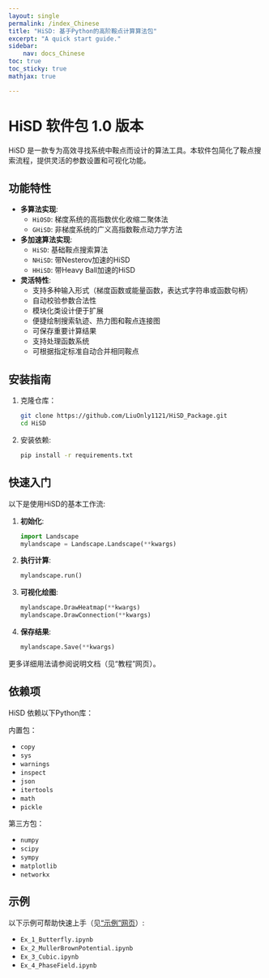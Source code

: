```yaml
---
layout: single
permalink: /index_Chinese
title: "HiSD: 基于Python的高阶鞍点计算算法包"
excerpt: "A quick start guide."
sidebar:
    nav: docs_Chinese
toc: true
toc_sticky: true
mathjax: true

---
```

# HiSD 软件包 1.0 版本

HiSD 是一款专为高效寻找系统中鞍点而设计的算法工具。本软件包简化了鞍点搜索流程，提供灵活的参数设置和可视化功能。

## 功能特性

- ​**多算法实现**:
  - `HiOSD`: 梯度系统的高指数优化收缩二聚体法
  - `GHiSD`: 非梯度系统的广义高指数鞍点动力学方法
- ​**多加速算法实现**:
  - `HiSD`: 基础鞍点搜索算法
  - `NHiSD`: 带Nesterov加速的HiSD
  - `HHiSD`: 带Heavy Ball加速的HiSD
- ​**灵活特性**:
  - 支持多种输入形式（梯度函数或能量函数，表达式字符串或函数句柄）
  - 自动校验参数合法性
  - 模块化类设计便于扩展
  - 便捷绘制搜索轨迹、热力图和鞍点连接图
  - 可保存重要计算结果
  - 支持处理函数系统
  - 可根据指定标准自动合并相同鞍点

## 安装指南

1. 克隆仓库：
   ```bash
   git clone https://github.com/LiuOnly1121/HiSD_Package.git
   cd HiSD
   ```

2. 安装依赖:
   ```bash
   pip install -r requirements.txt
   ```

## 快速入门

以下是使用HiSD的基本工作流:

1. **初始化**:
   ```python
   import Landscape
   mylandscape = Landscape.Landscape(**kwargs)
   ```

2. **执行计算**:
   ```python
   mylandscape.run()
   ```

3. **可视化绘图**:
   ```python
   mylandscape.DrawHeatmap(**kwargs)
   mylandscape.DrawConnection(**kwargs)
   ```

4. **保存结果**:
   ```python
   mylandscape.Save(**kwargs)
   ```

更多详细用法请参阅说明文档（见“教程”网页）。

## 依赖项

HiSD 依赖以下Python库：

内置包：
- `copy`
- `sys`
- `warnings`
- `inspect`
- `json`
- `itertools`
- `math`
- `pickle`

第三方包：
- `numpy`
- `scipy`
- `sympy`
- `matplotlib`
- `networkx`

## 示例

以下示例可帮助快速上手（见[“示例”网页](https://hisdpackage.github.io/attempt/Background/Background_Chinese)）:

- `Ex_1_Butterfly.ipynb`
- `Ex_2_MullerBrownPotential.ipynb`
- `Ex_3_Cubic.ipynb`
- `Ex_4_PhaseField.ipynb`

